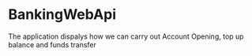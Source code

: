 # BankingWebApi
The application dispalys how we can carry out Account Opening, top up balance and funds transfer

